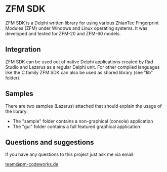 ZFM SDK
=======

ZFM SDK is a Delphi written library for using various ZhianTec Fingerprint Modules (ZFM) under Windows and Linux operating systems. It was developed and tested for ZFM-20 and ZFM-60 models.

Integration
-----------

ZFM SDK can be used out of native Delphi applications created by Rad Studio and Lazarus as a regular Delphi unit. For other compiled languages like the C family ZFM SDK can also be used as shared library (see "lib" folder).

Samples
-------

There are two samples (Lazarus) attached that should explain the usage of the library:
- The "sample" folder contains a non-graphical (console) application
- The "gui" folder contains a full featured graphical application

Questions and suggestions
-------------------------

If you have any questions to this project just ask me via email:

<team@pm-codeworks.de>
